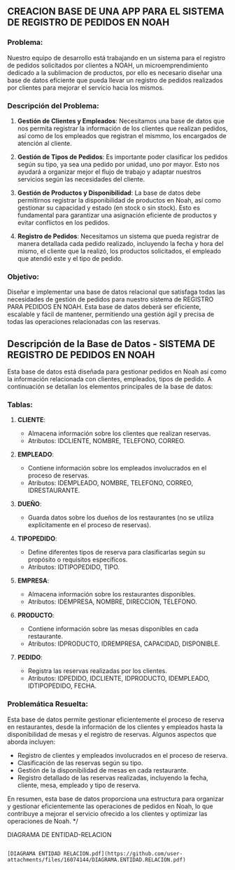 ## CREACION BASE DE UNA APP PARA EL SISTEMA DE REGISTRO DE PEDIDOS EN NOAH

### Problema:

Nuestro equipo de desarrollo está trabajando en un sistema para el registro de pedidos solicitados por clientes a NOAH, un microemprendimiento dedicado a la sublimacion de productos, por ello es necesario diseñar una base de datos eficiente que pueda llevar un registro de pedidos realizados por clientes para mejorar el servicio hacia los mismos.

### Descripción del Problema:

1. **Gestión de Clientes y Empleados**: Necesitamos una base de datos que nos permita registrar la información de los clientes que realizan pedidos, así como de los empleados que registran el mismmo, los encargados de atención al cliente.

2. **Gestión de Tipos de Pedidos**: Es importante poder clasificar los pedidos según su tipo, ya sea una pedido por unidad, uno por mayor. Esto nos ayudará a organizar mejor el flujo de trabajo y adaptar nuestros servicios según las necesidades del cliente.

3. **Gestión de Productos y Disponibilidad**: La base de datos debe permitirnos registrar la disponibilidad de productos en Noah, así como gestionar su capacidad y estado (en stock o sin stock). Esto es fundamental para garantizar una asignación eficiente de productos y evitar conflictos en los pedidos.

4. **Registro de Pedidos**: Necesitamos un sistema que pueda registrar de manera detallada cada pedido realizado, incluyendo la fecha y hora del mismo, el cliente que la realizó, los productos solicitados, el empleado que atendió este y el tipo de pedido.

### Objetivo:

Diseñar e implementar una base de datos relacional que satisfaga todas las necesidades de gestión de pedidos para nuestro sistema de REGISTRO PARA PEDIDOS EN NOAH. Esta base de datos deberá ser eficiente, escalable y fácil de mantener, permitiendo una gestión ágil y precisa de todas las operaciones relacionadas con las reservas.


## Descripción de la Base de Datos - SISTEMA DE REGISTRO DE PEDIDOS EN NOAH

Esta base de datos está diseñada para gestionar pedidos en Noah así como la información relacionada con clientes, empleados, tipos de pedido. A continuación se detallan los elementos principales de la base de datos:

### Tablas:

1. **CLIENTE**:
   - Almacena información sobre los clientes que realizan reservas.
   - Atributos: IDCLIENTE, NOMBRE, TELEFONO, CORREO.

2. **EMPLEADO**:
   - Contiene información sobre los empleados involucrados en el proceso de reservas.
   - Atributos: IDEMPLEADO, NOMBRE, TELEFONO, CORREO, IDRESTAURANTE.

3. **DUEÑO**:
   - Guarda datos sobre los dueños de los restaurantes (no se utiliza explícitamente en el proceso de reservas).

4. **TIPOPEDIDO**:
   - Define diferentes tipos de reserva para clasificarlas según su propósito o requisitos específicos.
   - Atributos: IDTIPOPEDIDO, TIPO.

5. **EMPRESA**:
   - Almacena información sobre los restaurantes disponibles.
   - Atributos: IDEMPRESA, NOMBRE, DIRECCION, TELEFONO.

6. **PRODUCTO**:
   - Contiene información sobre las mesas disponibles en cada restaurante.
   - Atributos: IDPRODUCTO, IDREMPRESA, CAPACIDAD, DISPONIBLE.

7. **PEDIDO**:
   - Registra las reservas realizadas por los clientes.
   - Atributos: IDPEDIDO, IDCLIENTE, IDPRODUCTO, IDEMPLEADO, IDTIPOPEDIDO, FECHA.

### Problemática Resuelta:

Esta base de datos permite gestionar eficientemente el proceso de reserva en restaurantes, desde la información de los clientes y empleados hasta la disponibilidad de mesas y el registro de reservas. Algunos aspectos que aborda incluyen:

- Registro de clientes y empleados involucrados en el proceso de reserva.
- Clasificación de las reservas según su tipo.
- Gestión de la disponibilidad de mesas en cada restaurante.
- Registro detallado de las reservas realizadas, incluyendo la fecha, cliente, mesa, empleado y tipo de reserva.

En resumen, esta base de datos proporciona una estructura para organizar y gestionar eficientemente las operaciones de pedidos en Noah, lo que contribuye a mejorar el servicio ofrecido a los clientes y optimizar las operaciones de Noah.
*/



DIAGRAMA DE ENTIDAD-RELACION

```

[DIAGRAMA ENTIDAD RELACION.pdf](https://github.com/user-attachments/files/16074144/DIAGRAMA.ENTIDAD.RELACION.pdf)
